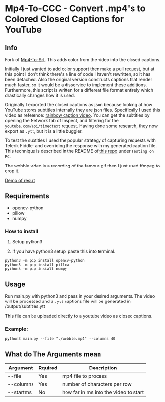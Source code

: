 # Mp4-To-CCC - Convert .mp4's to Colored Closed Captions for YouTube

## Info
Fork of [Mp4-To-Srt](https://github.com/Nachtwind1/Mp4-To-Srt). This adds color from the video into the closed captions.

Initially I just wanted to add color support then make a pull request, but at this point I don't think there's a line of code I haven't rewritten, so it has been detached. Also the original version constructs captions that render much faster, so it would be a disservice to implement these additions. Furthermore, this script is written for a different file format entirely which drastically changes how it is used.

Originally I exported the closed captions as json because looking at how YouTube stores subtitles internally they are json files. Specifically I used this video as reference: [rainbow caption video](https://youtu.be/Cc2nkx77U24). You can get the subtitles by opening the Network tab of Inspect, and filtering for the `youtube.com/api/timedtext` request. Having done some research, they now export as `.ytt`, but it is a little buggier.

To test the subtitles I used the popular strategy of capturing requests with Telerik Fiddler and overriding the response with my generated caption file. This technique is described in the README of [this repo](https://github.com/arcusmaximus/YTSubConverter) under `Testing on PC`.

The wobble video is a recording of the famous gif then I just used ffmpeg to crop it.

[Demo of result](https://youtu.be/9-oYx9Scd7g)

## Requirements

* opencv-python
* pillow
* numpy

### How to install
1. Setup python3

2. If you have python3 setup, paste this into terminal.
```
python3 -m pip install opencv-python
python3 -m pip install pillow
python3 -m pip install numpy
```

## Usage
Run main.py with python3 and pass in your desired arguments. The video will be processed and a `.ytt` captions file will be generated in /output/subtitles.ytt

This file can be uploaded directly to a youtube video as closed captions.

### Example: 
```
python3 main.py --file "./wobble.mp4" --columns 40
```

## What do The Arguments mean

|Argument|Rquired|Description|
|----|-----|-------|
|--file|Yes|mp4 file to process|
|--columns|Yes|number of characters per row|
|--startms|No|how far in ms into the video to start|
